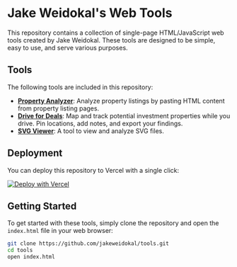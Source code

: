 
# Jake Weidokal's Web Tools

This repository contains a collection of single-page HTML/JavaScript web tools created by Jake Weidokal. These tools are designed to be simple, easy to use, and serve various purposes.

## Tools

The following tools are included in this repository:

- **[Property Analyzer](https://tools.weidok.al/property-analyzer.html)**: Analyze property listings by pasting HTML content from property listing pages.
- **[Drive for Deals](https://tools.weidok.al/drive-for-deals)**: Map and track potential investment properties while you drive. Pin locations, add notes, and export your findings.
- **[SVG Viewer](https://tools.weidok.al/svg-viewer.html)**: A tool to view and analyze SVG files.

## Deployment

You can deploy this repository to Vercel with a single click:

[![Deploy with Vercel](https://vercel.com/button)](https://vercel.com/new/clone?repository-url=https://github.com/jakeweidokal/tools&project-name=tools)

## Getting Started

To get started with these tools, simply clone the repository and open the `index.html` file in your web browser:

```sh
git clone https://github.com/jakeweidokal/tools.git
cd tools
open index.html
```
